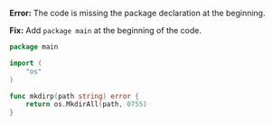 **Error:** The code is missing the package declaration at the beginning.

**Fix:** Add `package main` at the beginning of the code.

```go
package main

import (
	"os"
)

func mkdirp(path string) error {
	return os.MkdirAll(path, 0755)
}
```
